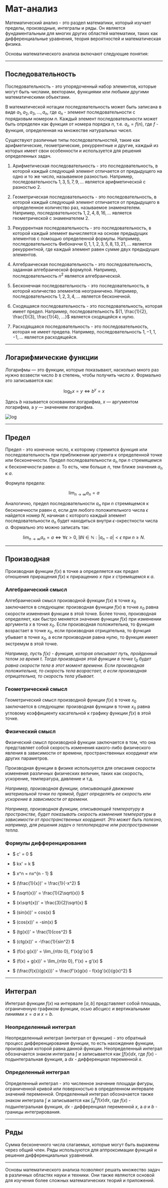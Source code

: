 # Мат-анализ

Математический анализ - это раздел математики, который изучает пределы, производные, интегралы и ряды. Он является фундаментальным для многих других областей математики, таких как дифференциальные уравнения, теория вероятностей и математическая физика.

Основы математического анализа включают следующие понятия:

------------

## Последовательность

Последовательность - это упорядоченный набор элементов, которые могут быть числами, векторами, функциями или любыми другими математическими объектами.

В математической нотации последовательность может быть записана в виде ${a_1, a_2, a_3, ..., a_n}$, где $a_n$ - элемент последовательности с порядковым номером $n$. Каждый элемент последовательности может быть определен как функция от номера порядка $n$, т.е. $a_n = f(n)$, где $f$ - функция, определенная на множестве натуральных чисел.

Существуют различные типы последовательностей, такие как арифметические, геометрические, рекуррентные и другие, каждый из которых имеет свои особенности и используется для решения определенных задач.

1. Арифметическая последовательность - это последовательность, в которой каждый следующий элемент отличается от предыдущего на одно и то же число, называемое разностью. Например, последовательность ${1, 3, 5, 7, 9, ...}$ является арифметической с разностью 2.

2. Геометрическая последовательность - это последовательность, в которой каждый следующий элемент отличается от предыдущего в определенное количество раз, называемое знаменателем. Например, последовательность ${1, 2, 4, 8, 16, ...}$ является геометрической с знаменателем 2.

3. Рекуррентная последовательность - это последовательность, в которой каждый элемент вычисляется на основе предыдущих элементов с помощью определенной формулы. Например, последовательность Фибоначчи ${0, 1, 1, 2, 3, 5, 8, 13, 21, ...}$ является рекуррентной, где каждый элемент равен сумме двух предыдущих элементов.

4. Алгебраическая последовательность - это последовательность, заданная алгебраической формулой. Например, последовательность ${n^2}$ является алгебраической.

5. Бесконечная последовательность - это последовательность, в которой количество элементов неограничено. Например, последовательность ${1, 2, 3, 4, ...}$ является бесконечной.

6. Сходящаяся последовательность - это последовательность, которая имеет предел. Например, последовательность ${1, \frac{1}{2}, \frac{1}{3}, \frac{1}{4}, ...}$ является сходящейся к нулю.

7. Расходящаяся последовательность - это последовательность, которая не имеет предела. Например, последовательность ${1, -1, 1, -1, ...}$ является расходящейся.

------------

## Логарифмические функции

Логарифмы — это функции, которые показывают, насколько много раз нужно возвести число $b$ в степень, чтобы получить число $x$. Формально это записывается как:

$$\log_b{x} = y \iff b^y = x$$

Здесь $b$ называется основанием логарифма, $x$ — аргументом логарифма, а $y$ — значением логарифма.

![log](https://user-images.githubusercontent.com/110192173/225742679-607dc91c-b5db-4383-8b11-7f2ff5fe08a2.png)


------------

## Предел

Предел - это конечное число, к которому стремится функция или последовательность при приближении аргумента к определенной точке или бесконечности.
Предел последовательности $a_n$ при $n$ стремящемся к бесконечности равен $a$. То есть, чем больше $n$, тем ближе значения $a_n$ к $a$.

Формула предела:

$$\lim_{n\to \infty}a_n = a$$

Аналогично, предел последовательности $a_n$ при $n$ стремящемся к бесконечности равен $a$, если для любого положительного числа $\epsilon$ найдется номер $N$, начиная с которого каждый элемент последовательности $a_n$ будет находиться внутри $\epsilon$-окрестности числа $a$. Формально это можно записать так:

$$\lim_{n \to \infty} a_n = a \iff \forall \epsilon > 0, \exists N \in \mathbb{N} : |a_n - a| < \epsilon \text{ при } n \geq N.$$

------------

## Производная

Производная функции $f(x)$ в точке a определяется как предел отношения приращения $f(x)$ к приращению $x$ при $x$ стремящемся к $a$.

### Алгебраический смысл

Алгебраический смысл производной функции $f(x)$ в точке $x_0$ заключается в следующем: производная функции $f(x)$ в точке $x_0$ равна скорости изменения функции в этой точке. Более точно, производная определяет, как быстро меняется значение функции $f(x)$ при изменении аргумента $x$ в точке $x_0$. Если производная положительна, то функция возрастает в точке $x_0$, если производная отрицательна, то функция убывает в точке $x_0$, а если производная равна нулю, то функция имеет экстремум в этой точке.

*Например, пусть $f(x)$ - функция, которая описывает путь, пройденный телом за время $t$. Тогда производная этой функции в точке $t_0$ будет равна скорости тела в этот момент времени. Если производная положительна, то скорость тела возрастает, а если производная отрицательна, то скорость тела убывает.*

### Геометрический смысл

Геометрический смысл производной функции $f(x)$ в точке $x_0$ заключается в следующем: производная функции в точке $x_0$ равна угловому коэффициенту касательной к графику функции $f(x)$ в этой точке.

### Физический смысл

Физический смысл производной функции заключается в том, что она представляет собой скорость изменения какого-либо физического явления в зависимости от времени, пространственных координат или других параметров.

Производная функции в физике используется для описания скорости изменения различных физических величин, таких как скорость, ускорение, температура, давление и т.д.

*Например, производная функции, описывающей движение материальной точки по прямой, будет определять ее скорость или ускорение в зависимости от времени.*

*Например, производная функции, описывающей температуру в пространстве, будет показывать скорость изменения температуры в зависимости от пространственных координат. Это может быть полезно, например, для решения задач о теплопередаче или распространении тепла.*

### Формулы дифференцирования

* $ c' = 0 $

* $ kx' = k $

* $ x^n = nx^{n - 1} $

* $ (\frac{1}{x})' =  \frac{1}{-x^2} $

* $ (\sqrt{x})' = \frac{1}{2\sqrt{x}} $

* $ (x\sqrt{x})' = \frac{3}{2}\sqrt{x} $

* $ (sin(x))' = cos(x) $

* $ (cos(x))' = -sin(x) $

* $ (tg(x))' = \frac{1}{cos^2} $

* $ (ctg(x))' = -\frac{1}{sin^2} $

* $ (f(x) g(x))' = \lim_{n\to 0}, f'(x)g'(x) $

* $ (f(x) + g(x))' = \lim_{n\to 0}, f'(x) + g'(x) $

* $ (\frac{f(x)}{g(x)})' = \frac{f'(x)g(x) - f(x)g'(x)}{g(x)^2} $

------------

## Интеграл

Интеграл функции $f(x)$ на интервале $[a, b]$ представляет собой площадь, ограниченную графиком функции, осью абсцисс и вертикальными линиями $x = a$ и $x = b$.

### Неопределенный интеграл

Неопределенный интеграл (интеграл от функции) - это обратный процесс дифференцирования функции, то есть нахождение функции, производная которой равна данной функции. Неопределенный интеграл обозначается знаком интеграла $\int$ и записывается как $\int f(x) dx$, где $f(x)$ - подынтегральная функция, а $dx$ - дифференциал переменной $x$.

### Определенный интеграл

Определенный интеграл - это численное значение площади фигуры, ограниченной кривой или поверхностью в определенном интервале значений переменной. Определенный интеграл обозначается также знаком интеграла $\int$ и записывается как $\int_a^b f(x) dx$, где $f(x)$ - подынтегральная функция, $dx$ - дифференциал переменной $x$, а $a$ и $b$ - границы интегрирования.

------------

## Ряды

Cумма бесконечного числа слагаемых, которые могут быть выражены через общий член. Ряды используются для аппроксимации функций и решения дифференциальных уравнений.

------------

Основы математического анализа позволяют решать множество задач в различных областях науки и техники. Они также являются основой для изучения более сложных математических теорий и приложений.
